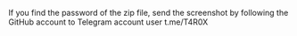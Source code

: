 If you find the password of the zip file, send the screenshot by following the GitHub account to Telegram account user t.me/T4R0X
